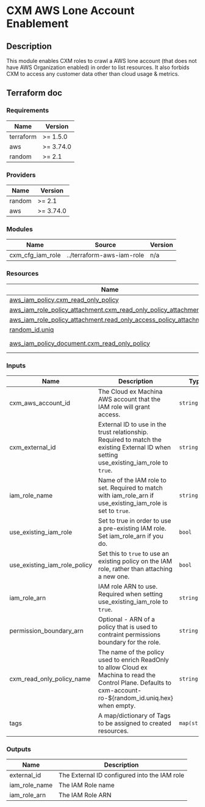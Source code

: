 
# CXM AWS Lone Account Enablement

## Description

This module enables CXM roles to crawl a AWS lone account (that does not have AWS Organization enabled) in order to list resources.
It also forbids CXM to access any customer data other than cloud usage & metrics.

## Terraform doc

<!-- BEGIN_TF_DOCS -->
### Requirements

| Name | Version |
|------|---------|
| terraform | >= 1.5.0 |
| aws | >= 3.74.0 |
| random | >= 2.1 |

### Providers

| Name | Version |
|------|---------|
| random | >= 2.1 |
| aws | >= 3.74.0 |

### Modules

| Name | Source | Version |
|------|--------|---------|
| cxm_cfg_iam_role | ../terraform-aws-iam-role | n/a |

### Resources

| Name | Type |
|------|------|
| [aws_iam_policy.cxm_read_only_policy](https://registry.terraform.io/providers/hashicorp/aws/latest/docs/resources/iam_policy) | resource |
| [aws_iam_role_policy_attachment.cxm_read_only_policy_attachment](https://registry.terraform.io/providers/hashicorp/aws/latest/docs/resources/iam_role_policy_attachment) | resource |
| [aws_iam_role_policy_attachment.read_only_access_policy_attachment](https://registry.terraform.io/providers/hashicorp/aws/latest/docs/resources/iam_role_policy_attachment) | resource |
| [random_id.uniq](https://registry.terraform.io/providers/hashicorp/random/latest/docs/resources/id) | resource |
| [aws_iam_policy_document.cxm_read_only_policy](https://registry.terraform.io/providers/hashicorp/aws/latest/docs/data-sources/iam_policy_document) | data source |

### Inputs

| Name | Description | Type | Default | Required |
|------|-------------|------|---------|:--------:|
| cxm_aws_account_id | The Cloud ex Machina AWS account that the IAM role will grant access. | `string` | n/a | yes |
| cxm_external_id | External ID to use in the trust relationship. Required to match the existing External ID when setting use_existing_iam_role to `true`. | `string` | n/a | yes |
| iam_role_name | Name of the IAM role to set. Required to match with iam_role_arn if use_existing_iam_role is set to `true`. | `string` | n/a | yes |
| use_existing_iam_role | Set to true in order to use a pre-existing IAM role. Set iam_role_arn if you do. | `bool` | `false` | no |
| use_existing_iam_role_policy | Set this to `true` to use an existing policy on the IAM role, rather than attaching a new one. | `bool` | `false` | no |
| iam_role_arn | IAM role ARN to use. Required when setting use_existing_iam_role to `true`. | `string` | `""` | no |
| permission_boundary_arn | Optional - ARN of a policy that is used to contraint permissions boundary for the role. | `string` | `null` | no |
| cxm_read_only_policy_name | The name of the policy used to enrich ReadOnly to allow Cloud ex Machina to read the Control Plane.  Defaults to cxm-account-ro-${random_id.uniq.hex} when empty. | `string` | `""` | no |
| tags | A map/dictionary of Tags to be assigned to created resources. | `map(string)` | `{}` | no |

### Outputs

| Name | Description |
|------|-------------|
| external_id | The External ID configured into the IAM role |
| iam_role_name | The IAM Role name |
| iam_role_arn | The IAM Role ARN |
<!-- END_TF_DOCS -->

